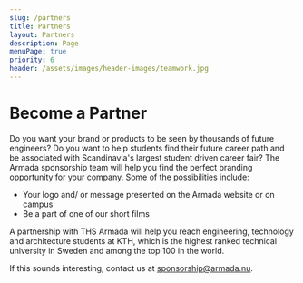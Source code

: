 ```yaml
---
slug: /partners
title: Partners
layout: Partners
description: Page
menuPage: true
priority: 6
header: /assets/images/header-images/teamwork.jpg
---
```

# Become a Partner

Do you want your brand or products to be seen by thousands of future engineers? Do you want to help students find their future career path and be associated with Scandinavia's largest student driven career fair? The Armada sponsorship team will help you find the perfect branding opportunity for your company. Some of the possibilities include:

* Your logo and/ or message presented on the Armada website or on campus
* Be a part of one of our short films

A partnership with THS Armada will help you reach engineering, technology and architecture students at KTH, which is the highest ranked technical university in Sweden and among the top 100 in the world. 

If this sounds interesting, contact us at [sponsorship@armada.nu](mailto:sponsorship@armada.nu).